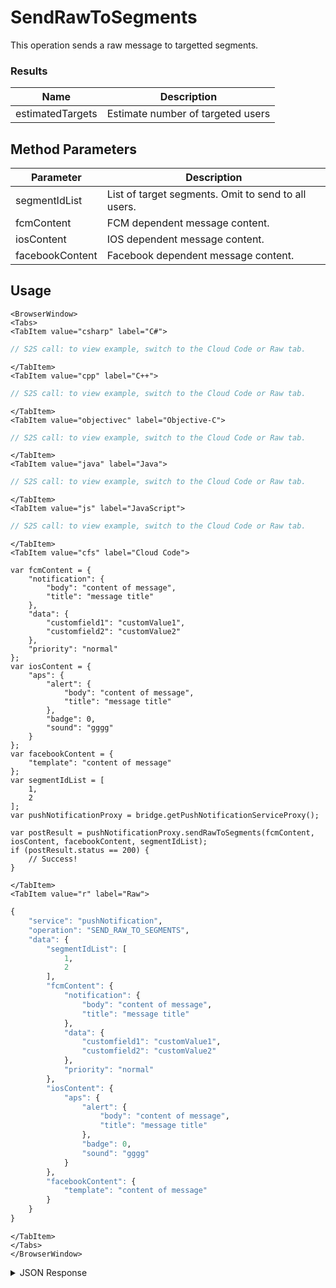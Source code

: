 # SendRawToSegments

This operation sends a raw message to targetted segments.





### Results
Name | Description
--------- | -----------
estimatedTargets | Estimate number of targeted users

<PartialServop service_name="pushNotification" operation_name="SEND_RAW_TO_SEGMENTS" />

## Method Parameters
Parameter | Description
--------- | -----------
segmentIdList | List of target segments. Omit to send to all users. 
fcmContent | FCM dependent message content. 
iosContent | IOS dependent message content. 
facebookContent | Facebook dependent message content. 

## Usage

```mdx-code-block
<BrowserWindow>
<Tabs>
<TabItem value="csharp" label="C#">
```

```csharp
// S2S call: to view example, switch to the Cloud Code or Raw tab.
```

```mdx-code-block
</TabItem>
<TabItem value="cpp" label="C++">
```

```cpp
// S2S call: to view example, switch to the Cloud Code or Raw tab.
```

```mdx-code-block
</TabItem>
<TabItem value="objectivec" label="Objective-C">
```

```objectivec
// S2S call: to view example, switch to the Cloud Code or Raw tab.
```

```mdx-code-block
</TabItem>
<TabItem value="java" label="Java">
```

```java
// S2S call: to view example, switch to the Cloud Code or Raw tab.
```

```mdx-code-block
</TabItem>
<TabItem value="js" label="JavaScript">
```

```javascript
// S2S call: to view example, switch to the Cloud Code or Raw tab.
```

```mdx-code-block
</TabItem>
<TabItem value="cfs" label="Cloud Code">
```

```cfscript
var fcmContent = {
	"notification": {
		"body": "content of message",
		"title": "message title"
	},
	"data": {
		"customfield1": "customValue1",
		"customfield2": "customValue2"
	},
	"priority": "normal"
};
var iosContent = {
	"aps": {
		"alert": {
			"body": "content of message",
			"title": "message title"
		},
		"badge": 0,
		"sound": "gggg"
	}
};
var facebookContent = {
	"template": "content of message"
};
var segmentIdList = [
	1,
	2
];
var pushNotificationProxy = bridge.getPushNotificationServiceProxy();

var postResult = pushNotificationProxy.sendRawToSegments(fcmContent, iosContent, facebookContent, segmentIdList);
if (postResult.status == 200) {
    // Success!
}
```

```mdx-code-block
</TabItem>
<TabItem value="r" label="Raw">
```

```r
{
	"service": "pushNotification",
	"operation": "SEND_RAW_TO_SEGMENTS",
	"data": {
		"segmentIdList": [
			1,
			2
		],
		"fcmContent": {
			"notification": {
				"body": "content of message",
				"title": "message title"
			},
			"data": {
				"customfield1": "customValue1",
				"customfield2": "customValue2"
			},
			"priority": "normal"
		},
		"iosContent": {
			"aps": {
				"alert": {
					"body": "content of message",
					"title": "message title"
				},
				"badge": 0,
				"sound": "gggg"
			}
		},
		"facebookContent": {
			"template": "content of message"
		}
	}
}
```

```mdx-code-block
</TabItem>
</Tabs>
</BrowserWindow>
```

<details>
<summary>JSON Response</summary>

```json
{
    "packetId": 1,
    "messageResponses": [
        {
            "status": 200,
            "data": {
                "estimatedTargets": 1234
            }
        }
    ]
}
```
</details>

